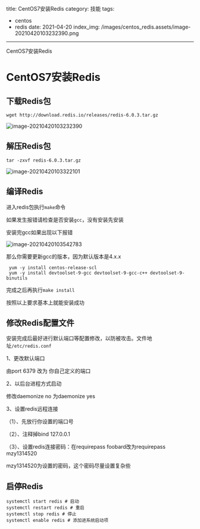 title: CentOS7安装Redis
category: 技能
tags: 
  - centos
  - redis
date: 2021-04-20
index_img: /images/centos_redis.assets/image-20210420103232390.png

---

CentOS7安装Redis
<!--more-->

# CentOS7安装Redis

## 下载Redis包

```shell
wget http://download.redis.io/releases/redis-6.0.3.tar.gz
```



![image-20210420103232390](/images/centos_redis.assets/image-20210420103232390.png)



## 解压Redis包

```shell
tar -zxvf redis-6.0.3.tar.gz
```

![image-20210420103322101](/images/centos_redis.assets/image-20210420103322101.png)



## 编译Redis

进入redis包执行`make`命令

如果发生报错请检查是否安装`gcc`，没有安装先安装

安装完gcc如果出现以下报错

![image-20210420103542783](/images/centos_redis.assets/image-20210420103542783.png)

那么你需要更新gcc的版本，因为默认版本是4.x.x

```shell
 yum -y install centos-release-scl
 yum -y install devtoolset-9-gcc devtoolset-9-gcc-c++ devtoolset-9-binutils
```

完成之后再执行`make install`

按照以上要求基本上就能安装成功



## 修改Redis配置文件

安装完成后最好进行默认端口等配置修改，以防被攻击。文件地址` /etc/redis.conf `

1、更改默认端口

由port 6379 改为 你自己定义的端口

2、以后台进程方式启动

修改daemonize no 为daemonize yes

3、设置redis远程连接

（1）、先放行你设置的端口号

（2）、注释掉bind 127.0.0.1

（3）、设置redis连接密码：在requirepass foobard改为requirepass mzy1314520

mzy1314520为设置的密码，这个密码尽量设置复杂些



## 启停Redis

```shell
systemctl start redis # 启动
systemctl restart redis # 重启
systemctl stop redis # 停止
systemctl enable redis # 添加进系统启动项
```





